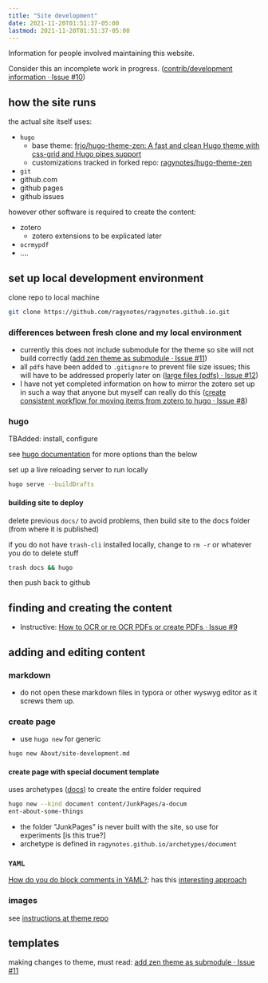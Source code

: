 ```yaml
---
title: "Site development"
date: 2021-11-20T01:51:37-05:00
lastmod: 2021-11-20T01:51:37-05:00
---
```


Information for people involved maintaining this website.

Consider this an incomplete work in progress. ([contrib/development information · Issue #10](https://github.com/ragynotes/ragynotes.github.io/issues/10))

## how the site runs

the actual site itself uses:

- `hugo`
  - base theme: [frjo/hugo-theme-zen: A fast and clean Hugo theme with css-grid and Hugo pipes support](https://github.com/frjo/hugo-theme-zen) 
  - customizations tracked in forked repo: [ragynotes/hugo-theme-zen](https://github.com/ragynotes/hugo-theme-zen/)
- `git`
- github.com
- github pages
- github issues

however other software is required to create the content:

- zotero
  - zotero extensions to be explicated later
- `ocrmypdf`
- ....

## set up local development environment

clone repo to local machine

```sh
git clone https://github.com/ragynotes/ragynotes.github.io.git
```

### differences between fresh clone and my local environment

- currently this does not include submodule for the theme so site will not build correctly ([add zen theme as submodule · Issue #11](https://github.com/ragynotes/ragynotes.github.io/issues/11))
- all `pdf`s have been added to `.gitignore` to prevent file size issues; this will have to be addressed properly later on ([large files (pdfs) · Issue #12](https://github.com/ragynotes/ragynotes.github.io/issues/12))
- I have not yet completed information on how to mirror the zotero set up in such a way that anyone but myself can really do this ([create consistent workflow for moving items from zotero to hugo · Issue #8](https://github.com/ragynotes/ragynotes.github.io/issues/8))

### hugo

TBAdded: install, configure

see [hugo documentation](https://gohugo.io/getting-started/usage/#draft-future-and-expired-content) for more options than the below

set up a live reloading server to run locally

```sh
hugo serve --buildDrafts
```



#### building site to deploy

delete previous `docs/` to avoid problems, then build site to the docs folder (from where it is published)

if you do not have `trash-cli` installed locally, change to `rm -r` or whatever you do to delete stuff 

```sh
trash docs && hugo
```

then push back to github

## finding and creating the content

- Instructive: [How to OCR or re OCR PDFs or create PDFs · Issue #9](https://github.com/ragynotes/ragynotes.github.io/issues/9)

## adding and editing content

### markdown

- do not open these markdown files in typora or other wyswyg editor as it screws them up.

### create page 

- use `hugo new` for generic

```bash
hugo new About/site-development.md
```

#### create page with special document template

uses archetypes ([docs](https://gohugo.io/content-management/archetypes/)) to create the entire folder required

```sh
hugo new --kind document content/JunkPages/a-docum
ent-about-some-things
```

- the folder "JunkPages" is never built with the site, so use for experiments [is this true?]
- archetype is defined in `ragynotes.github.io/archetypes/document`

### `YAML`

[How do you do block comments in YAML?](https://stackoverflow.com/questions/2276572/how-do-you-do-block-comments-in-yaml): has this [interesting approach](https://stackoverflow.com/a/50037498)

### images

see [instructions at theme repo](https://github.com/frjo/hugo-theme-zen#figure-and-img)

## templates

making changes to theme, must read: [add zen theme as submodule · Issue #11](https://github.com/ragynotes/ragynotes.github.io/issues/11)











































